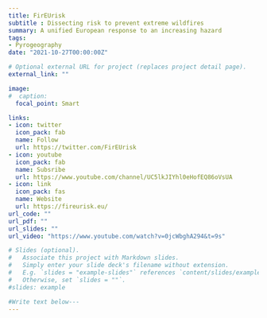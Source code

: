 ```yaml
---
title: FirEUrisk
subtitle : Dissecting risk to prevent extreme wildfires
summary: A unified European response to an increasing hazard 
tags:
- Pyrogeography
date: "2021-10-27T00:00:00Z"

# Optional external URL for project (replaces project detail page).
external_link: ""

image:
#  caption: 
  focal_point: Smart

links:
- icon: twitter
  icon_pack: fab
  name: Follow
  url: https://twitter.com/FirEUrisk
- icon: youtube
  icon_pack: fab
  name: Subsribe
  url: https://www.youtube.com/channel/UC5lkJIYhl0eHofEQ86oVsUA
- icon: link
  icon_pack: fas
  name: Website
  url: https://fireurisk.eu/
url_code: ""
url_pdf: ""
url_slides: ""
url_video: "https://www.youtube.com/watch?v=0jcWbghA294&t=9s"

# Slides (optional).
#   Associate this project with Markdown slides.
#   Simply enter your slide deck's filename without extension.
#   E.g. `slides = "example-slides"` references `content/slides/example-slides.md`.
#   Otherwise, set `slides = ""`.
#slides: example

#Write text below---
---
```

